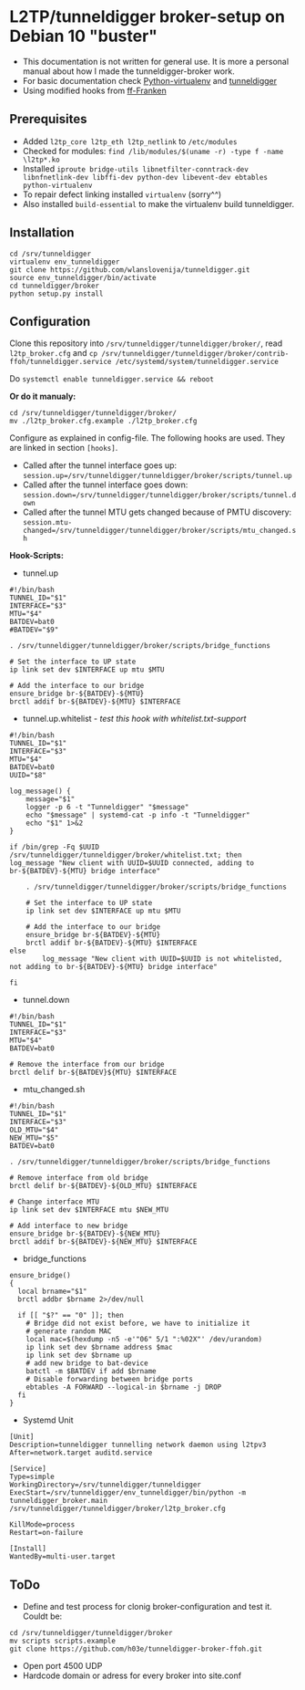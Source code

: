 
# L2TP/tunneldigger broker-setup on Debian 10 "buster"

* This documentation is not written for general use. It is more a personal manual about how I made the tunneldigger-broker work.
* For basic documentation check [Python-virtualenv](https://virtualenv.pypa.io/en/stable/) and [tunneldigger](https://tunneldigger.readthedocs.io/en/latest/server.html)
* Using modified hooks from [ff-Franken](https://github.com/rohammer/tunneldigger/tree/master/broker/scripts)

## Prerequisites

* Added `l2tp_core l2tp_eth l2tp_netlink` to `/etc/modules` 
* Checked for modules: `find /lib/modules/$(uname -r) -type f -name \l2tp*.ko`
* Installed `iproute bridge-utils libnetfilter-conntrack-dev libnfnetlink-dev libffi-dev python-dev libevent-dev ebtables python-virtualenv`
* To repair defect linking installed `virtualenv` (sorry^^)
* Also installed `build-essential` to make the virtualenv build tunneldigger.

## Installation
```
cd /srv/tunneldigger
virtualenv env_tunneldigger
git clone https://github.com/wlanslovenija/tunneldigger.git
source env_tunneldigger/bin/activate
cd tunneldigger/broker
python setup.py install
```

## Configuration
Clone this repository into `/srv/tunneldigger/tunneldigger/broker/`, read `l2tp_broker.cfg` and
`cp /srv/tunneldigger/tunneldigger/broker/contrib-ffoh/tunneldigger.service /etc/systemd/system/tunneldigger.service`

Do `systemctl enable tunneldigger.service && reboot`

**Or do it manualy:**
```
cd /srv/tunneldigger/tunneldigger/broker/
mv ./l2tp_broker.cfg.example ./l2tp_broker.cfg
```
Configure as explained in config-file. The following hooks are used. They are linked in section `[hooks]`.
* Called after the tunnel interface goes up:
`session.up=/srv/tunneldigger/tunneldigger/broker/scripts/tunnel.up`
* Called after the tunnel interface goes down:
`session.down=/srv/tunneldigger/tunneldigger/broker/scripts/tunnel.down`
* Called after the tunnel MTU gets changed because of PMTU discovery:
`session.mtu-changed=/srv/tunneldigger/tunneldigger/broker/scripts/mtu_changed.sh`

**Hook-Scripts:**
* tunnel.up
```
#!/bin/bash
TUNNEL_ID="$1"
INTERFACE="$3"
MTU="$4"
BATDEV=bat0
#BATDEV="$9"

. /srv/tunneldigger/tunneldigger/broker/scripts/bridge_functions

# Set the interface to UP state
ip link set dev $INTERFACE up mtu $MTU

# Add the interface to our bridge
ensure_bridge br-${BATDEV}-${MTU}
brctl addif br-${BATDEV}-${MTU} $INTERFACE
```
* tunnel.up.whitelist - *test this hook with whitelist.txt-support*
```
#!/bin/bash
TUNNEL_ID="$1"
INTERFACE="$3"
MTU="$4"
BATDEV=bat0
UUID="$8"

log_message() {
    message="$1"
    logger -p 6 -t "Tunneldigger" "$message"
    echo "$message" | systemd-cat -p info -t "Tunneldigger"
    echo "$1" 1>&2
}

if /bin/grep -Fq $UUID /srv/tunneldigger/tunneldigger/broker/whitelist.txt; then
log_message "New client with UUID=$UUID connected, adding to br-${BATDEV}-${MTU} bridge interface"

	. /srv/tunneldigger/tunneldigger/broker/scripts/bridge_functions

	# Set the interface to UP state
	ip link set dev $INTERFACE up mtu $MTU

	# Add the interface to our bridge
	ensure_bridge br-${BATDEV}-${MTU}
	brctl addif br-${BATDEV}-${MTU} $INTERFACE
else
        log_message "New client with UUID=$UUID is not whitelisted, not adding to br-${BATDEV}-${MTU} bridge interface"
	
fi
```

* tunnel.down
```
#!/bin/bash
TUNNEL_ID="$1"
INTERFACE="$3"
MTU="$4"
BATDEV=bat0

# Remove the interface from our bridge
brctl delif br-${BATDEV}${MTU} $INTERFACE
```
* mtu_changed.sh
```
#!/bin/bash
TUNNEL_ID="$1"
INTERFACE="$3"
OLD_MTU="$4"
NEW_MTU="$5"
BATDEV=bat0

. /srv/tunneldigger/tunneldigger/broker/scripts/bridge_functions

# Remove interface from old bridge
brctl delif br-${BATDEV}-${OLD_MTU} $INTERFACE

# Change interface MTU
ip link set dev $INTERFACE mtu $NEW_MTU

# Add interface to new bridge
ensure_bridge br-${BATDEV}-${NEW_MTU}
brctl addif br-${BATDEV}-${NEW_MTU} $INTERFACE
```

* bridge_functions
```
ensure_bridge()
{
  local brname="$1"
  brctl addbr $brname 2>/dev/null 

  if [[ "$?" == "0" ]]; then
    # Bridge did not exist before, we have to initialize it
    # generate random MAC 
    local mac=$(hexdump -n5 -e'"06" 5/1 ":%02X"' /dev/urandom)
    ip link set dev $brname address $mac 
    ip link set dev $brname up
    # add new bridge to bat-device
    batctl -m $BATDEV if add $brname
    # Disable forwarding between bridge ports
    ebtables -A FORWARD --logical-in $brname -j DROP
  fi
}
```
* Systemd Unit
```
[Unit]
Description=tunneldigger tunnelling network daemon using l2tpv3
After=network.target auditd.service

[Service]
Type=simple
WorkingDirectory=/srv/tunneldigger/tunneldigger
ExecStart=/srv/tunneldigger/env_tunneldigger/bin/python -m tunneldigger_broker.main /srv/tunneldigger/tunneldigger/broker/l2tp_broker.cfg

KillMode=process
Restart=on-failure

[Install]
WantedBy=multi-user.target
```
## ToDo
* Define and test process for clonig broker-configuration and test it.
Couldt be:
```
cd /srv/tunneldigger/tunneldigger/broker
mv scripts scripts.example
git clone https://github.com/h03e/tunneldigger-broker-ffoh.git
```
* Open port 4500 UDP
* Hardcode domain or adress for every broker into site.conf
